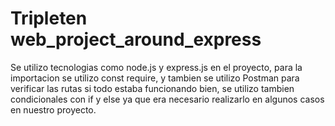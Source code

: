 # Tripleten web_project_around_express
Se utilizo tecnologias como node.js y express.js en el proyecto, para la importacion se utilizo const require, y  tambien se utilizo Postman para verificar las rutas si todo estaba funcionando bien, se utilizo tambien condicionales con if y else ya que era necesario realizarlo en algunos casos en nuestro proyecto. 
